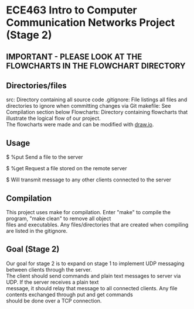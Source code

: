 # ECE463 Intro to Computer Communication Networks Project (Stage 2)

## IMPORTANT - PLEASE LOOK AT THE FLOWCHARTS IN THE FLOWCHART DIRECTORY

## Directories/files
src:        Directory containing all source code
.gitignore: File listings all files and directories to ignore when committing changes via Git
makefile:   See Compilation section below
Flowcharts: Directory containing flowcharts that illustrate the logical flow of our project.  
The flowcharts were made and can be modified with [draw.io](https://app.diagrams.net/).

## Usage
$ %put <file name>
Send a file to the server

$ %get <file name>
Request a file stored on the remote server

$ <any plain text message>
Will transmit message to any other clients connected to the server

## Compilation
This project uses make for compilation. Enter "make" to compile the program, "make clean" to remove all object  
files and executables. Any files/directories that are created when compiling are listed in the gitignore.

## Goal (Stage 2)
Our goal for stage 2 is to expand on stage 1 to implement UDP messaging between clients through the server.  
The client should send commands and plain text messages to server via UDP. If the server receives a plain text  
message, it should relay that message to all connected clients. Any file contents exchanged through put and get commands  
should be done over a TCP connection.

